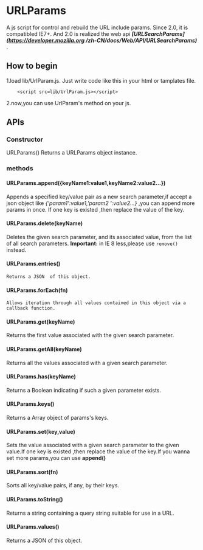 # URLParams

A js script for control and rebuild the URL include params.
Since 2.0, it is compatibled IE7+. And 2.0 is realized the web api ***[URLSearchParams](https://developer.mozilla.org
/zh-CN/docs/Web/API/URLSearchParams)*** . 

## How to begin

1.load lib/UrlParam.js. Just write code like this in your html or tamplates file.
~~~
    <script src=lib/UrlParam.js></script>
~~~      
2.now,you can use  UrlParam's method on your js.
 
##  APIs

### Constructor
URLParams()
Returns a URLParams object instance.
	
### methods

#### URLParams.append({keyName1:value1,keyName2:value2...})
Appends a specified key/value pair as a new search parameter,if accept a json object like *{'param1':value1,'param2
':value2...}* ,you can append more params in once. If one key is existed ,then replace the value of the key.
#### URLParams.delete(keyName)
Deletes the given search parameter, and its associated value, from the list of all search parameters. **Important:** in IE 8 less,please use `remove()` instead.
#### URLParams.entries()
	Returns a JSON  of this object.
#### URLParams.forEach(fn)
	Allows iteration through all values contained in this object via a callback function.
#### URLParams.get(keyName)
Returns the first value associated with the given search parameter.
#### URLParams.getAll(keyName)
Returns all the values associated with a given search parameter.
#### URLParams.has(keyName)
Returns a Boolean indicating if such a given parameter exists.
#### URLParams.keys()
Returns a Array object of params's keys.
#### URLParams.set(key,value)
Sets the value associated with a given search parameter to the given value.If one key is existed ,then replace the
  value of the key.If you wanna set more params,you can use **append()**
#### URLParams.sort(fn)
Sorts all key/value pairs, if any, by their keys.
#### URLParams.toString()
Returns a string containing a query string suitable for use in a URL.
#### URLParams.values()
Returns a JSON  of this object.

